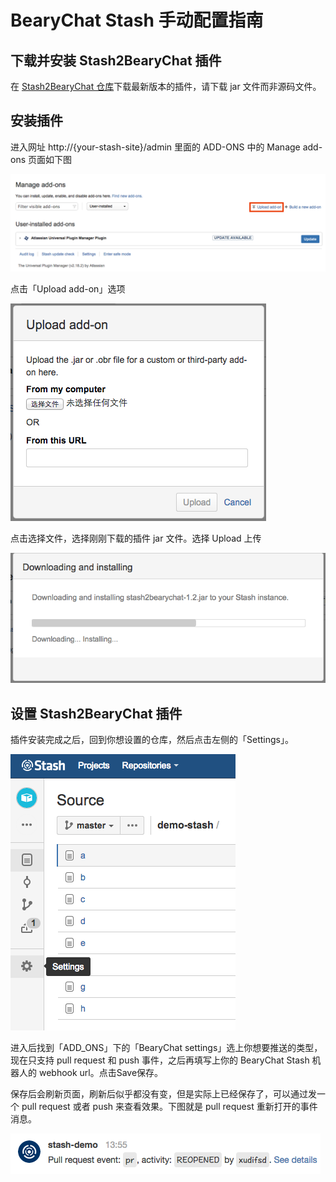 # BearyChat Stash 手动配置指南

## 下载并安装 Stash2BearyChat 插件

在 [Stash2BearyChat 仓库](https://github.com/bearyinnovative/stash2bearychat/releases/latest)下载最新版本的插件，请下载 jar 文件而非源码文件。

## 安装插件

进入网址 http://{your-stash-site}/admin 里面的 ADD-ONS 中的 Manage add-ons 页面如下图

![](/images/tutorial/stash_manage_add_ons.png)

点击「Upload add-on」选项

![](/images/tutorial/stash_upload_add_ons.png)

点击选择文件，选择刚刚下载的插件 jar 文件。选择 Upload 上传

![](/images/tutorial/stash_uploading_add_ons.png)

## 设置 Stash2BearyChat 插件

插件安装完成之后，回到你想设置的仓库，然后点击左侧的「Settings」。

![](/images/tutorial/stash_repo_setting.png)

进入后找到「ADD_ONS」下的「BearyChat settings」选上你想要推送的类型，现在只支持 pull request 和 push 事件，之后再填写上你的 BearyChat Stash 机器人的 webhook url。点击Save保存。

保存后会刷新页面，刷新后似乎都没有变，但是实际上已经保存了，可以通过发一个 pull request 或者 push 来查看效果。下图就是 pull request 重新打开的事件消息。

![](/images/tutorial/stash_pull_request_msg.png)
